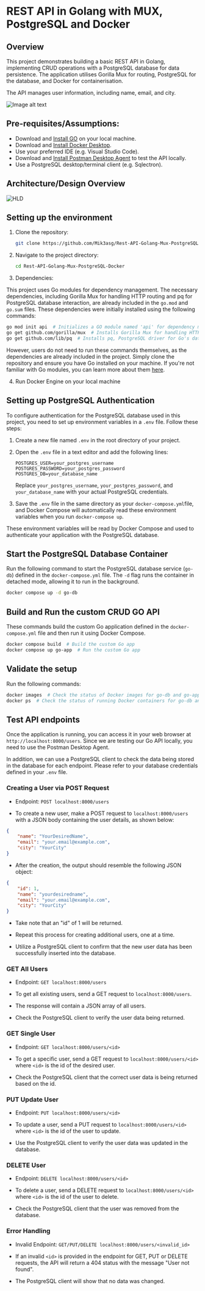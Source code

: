 # REST API in Golang with MUX, PostgreSQL and Docker

## Overview
This project demonstrates building a basic REST API in Golang, implementing CRUD operations with a PostgreSQL database for data persistence. The application utilises Gorilla Mux for routing, PostgreSQL for the database, and Docker for containerisation.

The API manages user information, including name, email, and city.

![Image alt text](https://i.imgur.com/HotRBa0.png)

## Pre-requisites/Assumptions:
- Download and [Install GO](https://go.dev/doc/install) on your local machine. 
- Download and [Install Docker Desktop](https://docs.docker.com/desktop/).
- Use your preferred IDE (e.g. Visual Studio Code).
- Download and [Install Postman Desktop Agent](https://learning.postman.com/docs/getting-started/basics/about-postman-agent/#the-postman-desktop-agent) to test the API locally.  
- Use a PostgreSQL desktop/terminal client (e.g. Sqlectron).

## Architecture/Design Overview
![HLD](https://i.imgur.com/a1dhHQ3.png)

## Setting up the environment

1. Clone the repository:

    ```bash
    git clone https://github.com/Mik3asg/Rest-API-Golang-Mux-PostgreSQL-Docker.git
    ```
2. Navigate to the project directory:

    ```bash
    cd Rest-API-Golang-Mux-PostgreSQL-Docker
    ```
3. Dependencies:

This project uses Go modules for dependency management. The necessary dependencies, including Gorilla Mux for handling HTTP routing and pq for PostgreSQL database interaction, are already included in the `go.mod` and `go.sum` files. 
These dependencies were initially installed using the following commands:

```bash
go mod init api  # Initializes a GO module named 'api' for dependency management
go get github.com/gorilla/mux  # Installs Gorilla Mux for handling HTTP routing in Go
go get github.com/lib/pq  # Installs pq, PostgreSQL driver for Go's database/sql package
```
However, users do not need to run these commands themselves, as the dependencies are already included in the project. Simply clone the repository and ensure you have Go installed on your machine.
If you're not familiar with Go modules, you can learn more about them [here](https://blog.golang.org/using-go-modules).

4. Run Docker Engine on your local machine


## Setting up PostgreSQL Authentication

To configure authentication for the PostgreSQL database used in this project, you need to set up environment variables in a `.env` file. Follow these steps:

1. Create a new file named `.env` in the root directory of your project.

2. Open the `.env` file in a text editor and add the following lines:

    ```plaintext
    POSTGRES_USER=your_postgres_username
    POSTGRES_PASSWORD=your_postgres_password
    POSTGRES_DB=your_database_name
    ```

    Replace `your_postgres_username`, `your_postgres_password`, and `your_database_name` with your actual PostgreSQL credentials.

3. Save the `.env` file in the same directory as your `docker-compose.yml`file, and Docker Compose will automatically read these environment variables when you run `docker-compose up`.


These environment variables will be read by Docker Compose and used to authenticate your application with the PostgreSQL database.

## Start the PostgreSQL Database Container 

Run the following command to start the PostgreSQL database service (`go-db`) defined in the `docker-compose.yml` file. The `-d` flag runs the container in detached mode, allowing it to run in the background.
    
```bash
docker compose up -d go-db  
```
## Build and Run the custom CRUD GO API

These commands build the custom Go application defined in the `docker-compose.yml` file and then run it using Docker Compose.

```bash
docker compose build  # Build the custom Go app
docker compose up go-app  # Run the custom Go app
```

## Validate the setup

Run the following commands:

```bash
docker images  # Check the status of Docker images for go-db and go-app
docker ps  # Check the status of running Docker containers for go-db and go-app
```

## Test API endpoints

Once the application is running, you can access it in your web browser at `http://localhost:8000/users`. Since we are testing our Go API locally, you need to use the Postman Desktop Agent.

In addition, we can use a PostgreSQL client to check the data being stored in the database for each endpoint. Please refer to your database credentials defined in your `.env` file.

### Creating a User via POST Request

- Endpoint: `POST localhost:8000/users`

- To create a new user, make a POST request to `localhost:8000/users` with a JSON body containing the user details, as shown below:

```json
{
    "name": "YourDesiredName",
    "email": "your.email@example.com",
    "city": "YourCity"
}
```
- After the creation, the output should resemble the following JSON object:

```json
{
    "id": 1,
    "name": "yourdesiredname",
    "email": "your.email@example.com",
    "city": "YourCity"
}
```
- Take note that an "id" of 1 will be returned.

- Repeat this process for creating additional users, one at a time.

- Utilize a PostgreSQL client to confirm that the new user data has been successfully inserted into the database.


### GET All Users

- Endpoint: `GET localhost:8000/users` 

- To get all existing users, send a GET request to `localhost:8000/users`.

- The response will contain a JSON array of all users. 

- Check the PostgreSQL client to verify the user data being returned.

### GET Single User

- Endpoint: `GET localhost:8000/users/<id>`

- To get a specific user, send a GET request to `localhost:8000/users/<id>` where `<id>` is the id of the desired user.

- Check the PostgreSQL client that the correct user data is being returned based on the id.

### PUT Update User

- Endpoint: `PUT localhost:8000/users/<id>`

- To update a user, send a PUT request to `localhost:8000/users/<id>` where `<id>` is the id of the user to update.

- Use the PostgreSQL client to verify the user data was updated in the database. 

### DELETE User

- Endpoint: `DELETE localhost:8000/users/<id>` 

- To delete a user, send a DELETE request to `localhost:8000/users/<id>` where `<id>` is the id of the user to delete.

- Check the PostgreSQL client that the user was removed from the database.

### Error Handling

- Invalid Endpoint: `GET/PUT/DELETE localhost:8000/users/<invalid_id>` 

- If an invalid `<id>` is provided in the endpoint for GET, PUT or DELETE requests, the API will return a 404 status with the message "User not found".

- The PostgreSQL client will show that no data was changed.